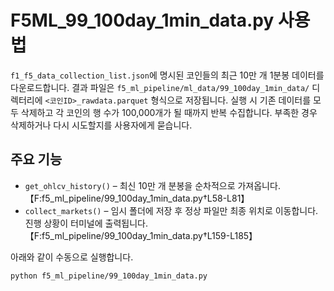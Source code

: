 # F5ML_99_100day_1min_data.py 사용법

`f1_f5_data_collection_list.json`에 명시된 코인들의 최근 10만 개 1분봉 데이터를
다운로드합니다. 결과 파일은 `f5_ml_pipeline/ml_data/99_100day_1min_data/` 디렉터리에
`<코인ID>_rawdata.parquet` 형식으로 저장됩니다. 실행 시 기존 데이터를 모두 삭제하고
각 코인의 행 수가 100,000개가 될 때까지 반복 수집합니다. 부족한 경우 삭제하거나
다시 시도할지를 사용자에게 묻습니다.

## 주요 기능
- `get_ohlcv_history()` – 최신 10만 개 분봉을 순차적으로 가져옵니다.【F:f5_ml_pipeline/99_100day_1min_data.py†L58-L81】
- `collect_markets()` – 임시 폴더에 저장 후 정상 파일만 최종 위치로 이동합니다.
  진행 상황이 터미널에 출력됩니다.【F:f5_ml_pipeline/99_100day_1min_data.py†L159-L185】

아래와 같이 수동으로 실행합니다.
```bash
python f5_ml_pipeline/99_100day_1min_data.py
```
